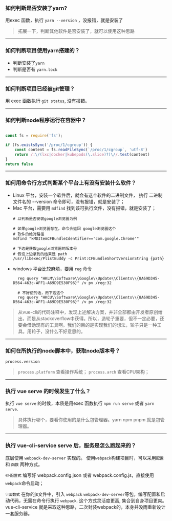 ### 如何判断是否安装了yarn?
用exec 函数，执行 `yarn --version` ，没报错，就是安装了
> 拓展一下，判断其他软件是否安装了，就可以使用这种思路

---

### 如何判断项目使用yarn搭建的？
* 判断安装了`yarn`
* 判断是否有 `yarn.lock`

---

### 如何判断项目已经被git管理？
用 exec 函数执行 `git status`, 没有报错。

---

### 如何判断node程序运行在容器中？
```javascript

const fs = require('fs');

if (fs.existsSync('/proc/1/cgroup')) {
    const content = fs.readFileSync(`/proc/1/cgroup`, 'utf-8')
    return /:\/(lxc|docker|kubepods(\.slice)?)\//.test(content)
}
return false
```

---

### 如何用命令行方式判断某个平台上有没有安装什么软件？
* Linux 平台，安装一个软件后，就会有这个软件的二进制文件，
  执行 二进制文件名的  --version 命令即可，没有报错，就是安装了；
* Mac 平台，需要用 `mdfind` 找到该可执行文件，没有报错，就是安装了；
  ```shell
  # 以判断是否安装google浏览器为例

  # 如果google浏览器存在，命令会返回 google浏览器这个
  # 软件的绝对路径
  mdfind "kMDItemCFBundleIdentifier=='com.google.Chrome'"

  # 下边是获取google浏览器的版本号
  # 假设上边拿到的结果是 path
  /usr/libexec/PlistBuddy -c Print:CFBundleShortVersionString {path}
  ```
* windows 平台比较麻烦，要用 `reg` 命令 
  ```shell 
    reg query "HKLM\\Software\\Google\\Update\\Clients\\{8A69D345-D564-463c-AFF1-A69D9E530F96}" /v pv /reg:32
    
    # 不好使的话，用下边这个 
    reg query "HKCU\\Software\\Google\\Update\\Clients\\{8A69D345-D564-463c-AFF1-A69D9E530F96}" /v pv /reg:32
  ``` 
> 从vue-cli的代码注释中，发现上述解决方案，并非全部都由开发者原创给出，而是从stackoverflow中获得。所以，造轮子重要，但不一定必要，还要会借助现有的工具啊。我们的目的是实现我们的想法，轮子只是一种工具。用轮子，没什么不好意思的。

---

### 如何在所执行的node脚本中，获取node版本号？
`process.version`
> `process.platform` 查看操作系统；
> `process.arch` 查看CPU架构；

---

### 执行 vue serve 的时候发生了什么？
执行 `vue serve` 的时候，本质是用exec 函数执行 `npm run serve` 或者 `yarn serve`.
> 具体执行哪个，要看你使用的是什么包管理器。yarn npm pnpm 就是包管理器。

---

### 执行 vue-cli-service serve 后，服务是怎么跑起来的？
底层使用 `webpack-dev-server` 实现的。
使用`webpack`构建项目时，可以采用`配置` 和 `函数` 两种方式。

✏️`配置式`
编写好 webpack.config.json 或者 webpack.config.js，直接使用 `webpack`命令启动；

💡`函数式`
在你的js文件中，引入 `webpack` `webpack-dev-server`等包，编写配置和启动代码，无需在命令行执行 `webpack`. 这个方式灵活度更高, 集合到自身项目更爽。vue-cli-service 就是采取这种思路，二次封装webpack的，本身并没雨重新设计一套服务器。